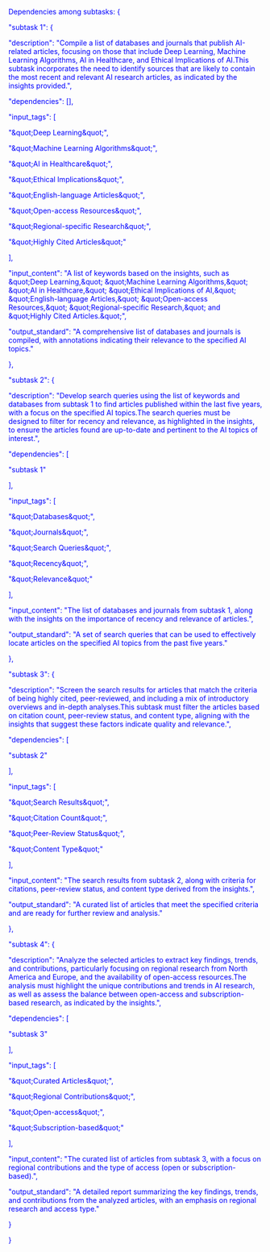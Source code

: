 
<span style='color: blue;'>Dependencies among subtasks: {</span>

<span style='color: blue;'>    &quot;subtask 1&quot;: {</span>

<span style='color: blue;'>        &quot;description&quot;: &quot;Compile a list of databases and journals that publish AI-related articles, focusing on those that include Deep Learning, Machine Learning Algorithms, AI in Healthcare, and Ethical Implications of AI.This subtask incorporates the need to identify sources that are likely to contain the most recent and relevant AI research articles, as indicated by the insights provided.&quot;,</span>

<span style='color: blue;'>        &quot;dependencies&quot;: [],</span>

<span style='color: blue;'>        &quot;input_tags&quot;: [</span>

<span style='color: blue;'>            &quot;\&quot;Deep Learning\&quot;&quot;,</span>

<span style='color: blue;'>            &quot;\&quot;Machine Learning Algorithms\&quot;&quot;,</span>

<span style='color: blue;'>            &quot;\&quot;AI in Healthcare\&quot;&quot;,</span>

<span style='color: blue;'>            &quot;\&quot;Ethical Implications\&quot;&quot;,</span>

<span style='color: blue;'>            &quot;\&quot;English-language Articles\&quot;&quot;,</span>

<span style='color: blue;'>            &quot;\&quot;Open-access Resources\&quot;&quot;,</span>

<span style='color: blue;'>            &quot;\&quot;Regional-specific Research\&quot;&quot;,</span>

<span style='color: blue;'>            &quot;\&quot;Highly Cited Articles\&quot;&quot;</span>

<span style='color: blue;'>        ],</span>

<span style='color: blue;'>        &quot;input_content&quot;: &quot;A list of keywords based on the insights, such as \&quot;Deep Learning,\&quot; \&quot;Machine Learning Algorithms,\&quot; \&quot;AI in Healthcare,\&quot; \&quot;Ethical Implications of AI,\&quot; \&quot;English-language Articles,\&quot; \&quot;Open-access Resources,\&quot; \&quot;Regional-specific Research,\&quot; and \&quot;Highly Cited Articles.\&quot;&quot;,</span>

<span style='color: blue;'>        &quot;output_standard&quot;: &quot;A comprehensive list of databases and journals is compiled, with annotations indicating their relevance to the specified AI topics.&quot;</span>

<span style='color: blue;'>    },</span>

<span style='color: blue;'>    &quot;subtask 2&quot;: {</span>

<span style='color: blue;'>        &quot;description&quot;: &quot;Develop search queries using the list of keywords and databases from subtask 1 to find articles published within the last five years, with a focus on the specified AI topics.The search queries must be designed to filter for recency and relevance, as highlighted in the insights, to ensure the articles found are up-to-date and pertinent to the AI topics of interest.&quot;,</span>

<span style='color: blue;'>        &quot;dependencies&quot;: [</span>

<span style='color: blue;'>            &quot;subtask 1&quot;</span>

<span style='color: blue;'>        ],</span>

<span style='color: blue;'>        &quot;input_tags&quot;: [</span>

<span style='color: blue;'>            &quot;\&quot;Databases\&quot;&quot;,</span>

<span style='color: blue;'>            &quot;\&quot;Journals\&quot;&quot;,</span>

<span style='color: blue;'>            &quot;\&quot;Search Queries\&quot;&quot;,</span>

<span style='color: blue;'>            &quot;\&quot;Recency\&quot;&quot;,</span>

<span style='color: blue;'>            &quot;\&quot;Relevance\&quot;&quot;</span>

<span style='color: blue;'>        ],</span>

<span style='color: blue;'>        &quot;input_content&quot;: &quot;The list of databases and journals from subtask 1, along with the insights on the importance of recency and relevance of articles.&quot;,</span>

<span style='color: blue;'>        &quot;output_standard&quot;: &quot;A set of search queries that can be used to effectively locate articles on the specified AI topics from the past five years.&quot;</span>

<span style='color: blue;'>    },</span>

<span style='color: blue;'>    &quot;subtask 3&quot;: {</span>

<span style='color: blue;'>        &quot;description&quot;: &quot;Screen the search results for articles that match the criteria of being highly cited, peer-reviewed, and including a mix of introductory overviews and in-depth analyses.This subtask must filter the articles based on citation count, peer-review status, and content type, aligning with the insights that suggest these factors indicate quality and relevance.&quot;,</span>

<span style='color: blue;'>        &quot;dependencies&quot;: [</span>

<span style='color: blue;'>            &quot;subtask 2&quot;</span>

<span style='color: blue;'>        ],</span>

<span style='color: blue;'>        &quot;input_tags&quot;: [</span>

<span style='color: blue;'>            &quot;\&quot;Search Results\&quot;&quot;,</span>

<span style='color: blue;'>            &quot;\&quot;Citation Count\&quot;&quot;,</span>

<span style='color: blue;'>            &quot;\&quot;Peer-Review Status\&quot;&quot;,</span>

<span style='color: blue;'>            &quot;\&quot;Content Type\&quot;&quot;</span>

<span style='color: blue;'>        ],</span>

<span style='color: blue;'>        &quot;input_content&quot;: &quot;The search results from subtask 2, along with criteria for citations, peer-review status, and content type derived from the insights.&quot;,</span>

<span style='color: blue;'>        &quot;output_standard&quot;: &quot;A curated list of articles that meet the specified criteria and are ready for further review and analysis.&quot;</span>

<span style='color: blue;'>    },</span>

<span style='color: blue;'>    &quot;subtask 4&quot;: {</span>

<span style='color: blue;'>        &quot;description&quot;: &quot;Analyze the selected articles to extract key findings, trends, and contributions, particularly focusing on regional research from North America and Europe, and the availability of open-access resources.The analysis must highlight the unique contributions and trends in AI research, as well as assess the balance between open-access and subscription-based research, as indicated by the insights.&quot;,</span>

<span style='color: blue;'>        &quot;dependencies&quot;: [</span>

<span style='color: blue;'>            &quot;subtask 3&quot;</span>

<span style='color: blue;'>        ],</span>

<span style='color: blue;'>        &quot;input_tags&quot;: [</span>

<span style='color: blue;'>            &quot;\&quot;Curated Articles\&quot;&quot;,</span>

<span style='color: blue;'>            &quot;\&quot;Regional Contributions\&quot;&quot;,</span>

<span style='color: blue;'>            &quot;\&quot;Open-access\&quot;&quot;,</span>

<span style='color: blue;'>            &quot;\&quot;Subscription-based\&quot;&quot;</span>

<span style='color: blue;'>        ],</span>

<span style='color: blue;'>        &quot;input_content&quot;: &quot;The curated list of articles from subtask 3, with a focus on regional contributions and the type of access (open or subscription-based).&quot;,</span>

<span style='color: blue;'>        &quot;output_standard&quot;: &quot;A detailed report summarizing the key findings, trends, and contributions from the analyzed articles, with an emphasis on regional research and access type.&quot;</span>

<span style='color: blue;'>    }</span>

<span style='color: blue;'>}</span>
